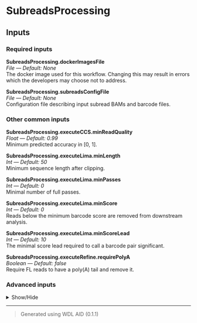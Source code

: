 # SubreadsProcessing


## Inputs


### Required inputs
<p name="SubreadsProcessing.dockerImagesFile">
        <b>SubreadsProcessing.dockerImagesFile</b><br />
        <i>File &mdash; Default: None</i><br />
        The docker image used for this workflow. Changing this may result in errors which the developers may choose not to address.
</p>
<p name="SubreadsProcessing.subreadsConfigFile">
        <b>SubreadsProcessing.subreadsConfigFile</b><br />
        <i>File &mdash; Default: None</i><br />
        Configuration file describing input subread BAMs and barcode files.
</p>

### Other common inputs
<p name="SubreadsProcessing.executeCCS.minReadQuality">
        <b>SubreadsProcessing.executeCCS.minReadQuality</b><br />
        <i>Float &mdash; Default: 0.99</i><br />
        Minimum predicted accuracy in [0, 1].
</p>
<p name="SubreadsProcessing.executeLima.minLength">
        <b>SubreadsProcessing.executeLima.minLength</b><br />
        <i>Int &mdash; Default: 50</i><br />
        Minimum sequence length after clipping.
</p>
<p name="SubreadsProcessing.executeLima.minPasses">
        <b>SubreadsProcessing.executeLima.minPasses</b><br />
        <i>Int &mdash; Default: 0</i><br />
        Minimal number of full passes.
</p>
<p name="SubreadsProcessing.executeLima.minScore">
        <b>SubreadsProcessing.executeLima.minScore</b><br />
        <i>Int &mdash; Default: 0</i><br />
        Reads below the minimum barcode score are removed from downstream analysis.
</p>
<p name="SubreadsProcessing.executeLima.minScoreLead">
        <b>SubreadsProcessing.executeLima.minScoreLead</b><br />
        <i>Int &mdash; Default: 10</i><br />
        The minimal score lead required to call a barcode pair significant.
</p>
<p name="SubreadsProcessing.executeRefine.requirePolyA">
        <b>SubreadsProcessing.executeRefine.requirePolyA</b><br />
        <i>Boolean &mdash; Default: false</i><br />
        Require FL reads to have a poly(A) tail and remove it.
</p>

### Advanced inputs
<details>
<summary> Show/Hide </summary>
<p name="SubreadsProcessing.ccsMode">
        <b>SubreadsProcessing.ccsMode</b><br />
        <i>Boolean &mdash; Default: true</i><br />
        CCS mode, use optimal alignment options.
</p>
<p name="SubreadsProcessing.convertDockerImagesFile.dockerImage">
        <b>SubreadsProcessing.convertDockerImagesFile.dockerImage</b><br />
        <i>String &mdash; Default: "quay.io/biocontainers/biowdl-input-converter:0.2.1--py_0"</i><br />
        The docker image used for this task. Changing this may result in errors which the developers may choose not to address.
</p>
<p name="SubreadsProcessing.convertDockerImagesFile.memory">
        <b>SubreadsProcessing.convertDockerImagesFile.memory</b><br />
        <i>String &mdash; Default: "128M"</i><br />
        The maximum amount of memory the job will need.
</p>
<p name="SubreadsProcessing.convertDockerImagesFile.timeMinutes">
        <b>SubreadsProcessing.convertDockerImagesFile.timeMinutes</b><br />
        <i>Int &mdash; Default: 1</i><br />
        The maximum amount of time the job will run in minutes.
</p>
<p name="SubreadsProcessing.executeCCS.byStrand">
        <b>SubreadsProcessing.executeCCS.byStrand</b><br />
        <i>Boolean &mdash; Default: false</i><br />
        Generate a consensus for each strand.
</p>
<p name="SubreadsProcessing.executeCCS.cores">
        <b>SubreadsProcessing.executeCCS.cores</b><br />
        <i>Int &mdash; Default: 2</i><br />
        The number of cores to be used.
</p>
<p name="SubreadsProcessing.executeCCS.logLevel">
        <b>SubreadsProcessing.executeCCS.logLevel</b><br />
        <i>String &mdash; Default: "WARN"</i><br />
        Set log level. Valid choices: (TRACE, DEBUG, INFO, WARN, FATAL).
</p>
<p name="SubreadsProcessing.executeCCS.maxLength">
        <b>SubreadsProcessing.executeCCS.maxLength</b><br />
        <i>Int &mdash; Default: 50000</i><br />
        Maximum draft length before polishing.
</p>
<p name="SubreadsProcessing.executeCCS.memory">
        <b>SubreadsProcessing.executeCCS.memory</b><br />
        <i>String &mdash; Default: "2G"</i><br />
        The amount of memory available to the job.
</p>
<p name="SubreadsProcessing.executeCCS.minLength">
        <b>SubreadsProcessing.executeCCS.minLength</b><br />
        <i>Int &mdash; Default: 10</i><br />
        Minimum draft length before polishing.
</p>
<p name="SubreadsProcessing.executeCCS.minPasses">
        <b>SubreadsProcessing.executeCCS.minPasses</b><br />
        <i>Int &mdash; Default: 3</i><br />
        Minimum number of full-length subreads required to generate CCS for a ZMW.
</p>
<p name="SubreadsProcessing.executeCCS.timeMinutes">
        <b>SubreadsProcessing.executeCCS.timeMinutes</b><br />
        <i>Int &mdash; Default: 1440</i><br />
        The maximum amount of time the job will run in minutes.
</p>
<p name="SubreadsProcessing.executeFastqcLima.adapters">
        <b>SubreadsProcessing.executeFastqcLima.adapters</b><br />
        <i>File? &mdash; Default: None</i><br />
        Equivalent to fastqc's --adapters option.
</p>
<p name="SubreadsProcessing.executeFastqcLima.casava">
        <b>SubreadsProcessing.executeFastqcLima.casava</b><br />
        <i>Boolean &mdash; Default: false</i><br />
        Equivalent to fastqc's --casava flag.
</p>
<p name="SubreadsProcessing.executeFastqcLima.contaminants">
        <b>SubreadsProcessing.executeFastqcLima.contaminants</b><br />
        <i>File? &mdash; Default: None</i><br />
        Equivalent to fastqc's --contaminants option.
</p>
<p name="SubreadsProcessing.executeFastqcLima.dir">
        <b>SubreadsProcessing.executeFastqcLima.dir</b><br />
        <i>String? &mdash; Default: None</i><br />
        Equivalent to fastqc's --dir option.
</p>
<p name="SubreadsProcessing.executeFastqcLima.extract">
        <b>SubreadsProcessing.executeFastqcLima.extract</b><br />
        <i>Boolean &mdash; Default: false</i><br />
        Equivalent to fastqc's --extract flag.
</p>
<p name="SubreadsProcessing.executeFastqcLima.kmers">
        <b>SubreadsProcessing.executeFastqcLima.kmers</b><br />
        <i>Int? &mdash; Default: None</i><br />
        Equivalent to fastqc's --kmers option.
</p>
<p name="SubreadsProcessing.executeFastqcLima.limits">
        <b>SubreadsProcessing.executeFastqcLima.limits</b><br />
        <i>File? &mdash; Default: None</i><br />
        Equivalent to fastqc's --limits option.
</p>
<p name="SubreadsProcessing.executeFastqcLima.memory">
        <b>SubreadsProcessing.executeFastqcLima.memory</b><br />
        <i>String &mdash; Default: "~{250 + 250 * threads}M"</i><br />
        The amount of memory this job will use.
</p>
<p name="SubreadsProcessing.executeFastqcLima.minLength">
        <b>SubreadsProcessing.executeFastqcLima.minLength</b><br />
        <i>Int? &mdash; Default: None</i><br />
        Equivalent to fastqc's --min_length option.
</p>
<p name="SubreadsProcessing.executeFastqcLima.nano">
        <b>SubreadsProcessing.executeFastqcLima.nano</b><br />
        <i>Boolean &mdash; Default: false</i><br />
        Equivalent to fastqc's --nano flag.
</p>
<p name="SubreadsProcessing.executeFastqcLima.noFilter">
        <b>SubreadsProcessing.executeFastqcLima.noFilter</b><br />
        <i>Boolean &mdash; Default: false</i><br />
        Equivalent to fastqc's --nofilter flag.
</p>
<p name="SubreadsProcessing.executeFastqcLima.nogroup">
        <b>SubreadsProcessing.executeFastqcLima.nogroup</b><br />
        <i>Boolean &mdash; Default: false</i><br />
        Equivalent to fastqc's --nogroup flag.
</p>
<p name="SubreadsProcessing.executeFastqcLima.timeMinutes">
        <b>SubreadsProcessing.executeFastqcLima.timeMinutes</b><br />
        <i>Int &mdash; Default: 1 + ceil(size(seqFile,"G")) * 4</i><br />
        The maximum amount of time the job will run in minutes.
</p>
<p name="SubreadsProcessing.executeFastqcRefine.adapters">
        <b>SubreadsProcessing.executeFastqcRefine.adapters</b><br />
        <i>File? &mdash; Default: None</i><br />
        Equivalent to fastqc's --adapters option.
</p>
<p name="SubreadsProcessing.executeFastqcRefine.casava">
        <b>SubreadsProcessing.executeFastqcRefine.casava</b><br />
        <i>Boolean &mdash; Default: false</i><br />
        Equivalent to fastqc's --casava flag.
</p>
<p name="SubreadsProcessing.executeFastqcRefine.contaminants">
        <b>SubreadsProcessing.executeFastqcRefine.contaminants</b><br />
        <i>File? &mdash; Default: None</i><br />
        Equivalent to fastqc's --contaminants option.
</p>
<p name="SubreadsProcessing.executeFastqcRefine.dir">
        <b>SubreadsProcessing.executeFastqcRefine.dir</b><br />
        <i>String? &mdash; Default: None</i><br />
        Equivalent to fastqc's --dir option.
</p>
<p name="SubreadsProcessing.executeFastqcRefine.extract">
        <b>SubreadsProcessing.executeFastqcRefine.extract</b><br />
        <i>Boolean &mdash; Default: false</i><br />
        Equivalent to fastqc's --extract flag.
</p>
<p name="SubreadsProcessing.executeFastqcRefine.kmers">
        <b>SubreadsProcessing.executeFastqcRefine.kmers</b><br />
        <i>Int? &mdash; Default: None</i><br />
        Equivalent to fastqc's --kmers option.
</p>
<p name="SubreadsProcessing.executeFastqcRefine.limits">
        <b>SubreadsProcessing.executeFastqcRefine.limits</b><br />
        <i>File? &mdash; Default: None</i><br />
        Equivalent to fastqc's --limits option.
</p>
<p name="SubreadsProcessing.executeFastqcRefine.memory">
        <b>SubreadsProcessing.executeFastqcRefine.memory</b><br />
        <i>String &mdash; Default: "~{250 + 250 * threads}M"</i><br />
        The amount of memory this job will use.
</p>
<p name="SubreadsProcessing.executeFastqcRefine.minLength">
        <b>SubreadsProcessing.executeFastqcRefine.minLength</b><br />
        <i>Int? &mdash; Default: None</i><br />
        Equivalent to fastqc's --min_length option.
</p>
<p name="SubreadsProcessing.executeFastqcRefine.nano">
        <b>SubreadsProcessing.executeFastqcRefine.nano</b><br />
        <i>Boolean &mdash; Default: false</i><br />
        Equivalent to fastqc's --nano flag.
</p>
<p name="SubreadsProcessing.executeFastqcRefine.noFilter">
        <b>SubreadsProcessing.executeFastqcRefine.noFilter</b><br />
        <i>Boolean &mdash; Default: false</i><br />
        Equivalent to fastqc's --nofilter flag.
</p>
<p name="SubreadsProcessing.executeFastqcRefine.nogroup">
        <b>SubreadsProcessing.executeFastqcRefine.nogroup</b><br />
        <i>Boolean &mdash; Default: false</i><br />
        Equivalent to fastqc's --nogroup flag.
</p>
<p name="SubreadsProcessing.executeFastqcRefine.timeMinutes">
        <b>SubreadsProcessing.executeFastqcRefine.timeMinutes</b><br />
        <i>Int &mdash; Default: 1 + ceil(size(seqFile,"G")) * 4</i><br />
        The maximum amount of time the job will run in minutes.
</p>
<p name="SubreadsProcessing.executeLima.cores">
        <b>SubreadsProcessing.executeLima.cores</b><br />
        <i>Int &mdash; Default: 2</i><br />
        The number of cores to be used.
</p>
<p name="SubreadsProcessing.executeLima.guess">
        <b>SubreadsProcessing.executeLima.guess</b><br />
        <i>Int &mdash; Default: 0</i><br />
        Try to guess the used barcodes, using the provided mean score threshold, 0 means guessing deactivated.
</p>
<p name="SubreadsProcessing.executeLima.guessMinCount">
        <b>SubreadsProcessing.executeLima.guessMinCount</b><br />
        <i>Int &mdash; Default: 0</i><br />
        Minimum number of ZMWs observed to whitelist barcodes.
</p>
<p name="SubreadsProcessing.executeLima.logLevel">
        <b>SubreadsProcessing.executeLima.logLevel</b><br />
        <i>String &mdash; Default: "WARN"</i><br />
        Set log level. Valid choices: (TRACE, DEBUG, INFO, WARN, FATAL).
</p>
<p name="SubreadsProcessing.executeLima.maxInputLength">
        <b>SubreadsProcessing.executeLima.maxInputLength</b><br />
        <i>Int &mdash; Default: 0</i><br />
        Maximum input sequence length, 0 means deactivated.
</p>
<p name="SubreadsProcessing.executeLima.maxScoredAdapters">
        <b>SubreadsProcessing.executeLima.maxScoredAdapters</b><br />
        <i>Int &mdash; Default: 0</i><br />
        Analyze at maximum the provided number of adapters per ZMW, 0 means deactivated.
</p>
<p name="SubreadsProcessing.executeLima.maxScoredBarcodePairs">
        <b>SubreadsProcessing.executeLima.maxScoredBarcodePairs</b><br />
        <i>Int &mdash; Default: 0</i><br />
        Only use up to N barcode pair regions to find the barcode, 0 means use all.
</p>
<p name="SubreadsProcessing.executeLima.maxScoredBarcodes">
        <b>SubreadsProcessing.executeLima.maxScoredBarcodes</b><br />
        <i>Int &mdash; Default: 0</i><br />
        Analyze at maximum the provided number of barcodes per ZMW, 0 means deactivated.
</p>
<p name="SubreadsProcessing.executeLima.memory">
        <b>SubreadsProcessing.executeLima.memory</b><br />
        <i>String &mdash; Default: "2G"</i><br />
        The amount of memory available to the job.
</p>
<p name="SubreadsProcessing.executeLima.minEndScore">
        <b>SubreadsProcessing.executeLima.minEndScore</b><br />
        <i>Int &mdash; Default: 0</i><br />
        Minimum end barcode score threshold is applied to the individual leading and trailing ends.
</p>
<p name="SubreadsProcessing.executeLima.minRefSpan">
        <b>SubreadsProcessing.executeLima.minRefSpan</b><br />
        <i>Float &mdash; Default: 0.5</i><br />
        Minimum reference span relative to the barcode length.
</p>
<p name="SubreadsProcessing.executeLima.minScoringRegion">
        <b>SubreadsProcessing.executeLima.minScoringRegion</b><br />
        <i>Int &mdash; Default: 1</i><br />
        Minimum number of barcode regions with sufficient relative span to the barcode length.
</p>
<p name="SubreadsProcessing.executeLima.minSignalIncrease">
        <b>SubreadsProcessing.executeLima.minSignalIncrease</b><br />
        <i>Int &mdash; Default: 10</i><br />
        The minimal score difference, between first and combined, required to call a barcode pair different.
</p>
<p name="SubreadsProcessing.executeLima.peek">
        <b>SubreadsProcessing.executeLima.peek</b><br />
        <i>Int &mdash; Default: 0</i><br />
        Demux the first N ZMWs and return the mean score, 0 means peeking deactivated.
</p>
<p name="SubreadsProcessing.executeLima.peekGuess">
        <b>SubreadsProcessing.executeLima.peekGuess</b><br />
        <i>Boolean &mdash; Default: false</i><br />
        Try to infer the used barcodes subset, by peeking at the first 50,000 ZMWs.
</p>
<p name="SubreadsProcessing.executeLima.scoredAdapterRatio">
        <b>SubreadsProcessing.executeLima.scoredAdapterRatio</b><br />
        <i>Float &mdash; Default: 0.25</i><br />
        Minimum ratio of scored vs sequenced adapters.
</p>
<p name="SubreadsProcessing.executeLima.scoreFullPass">
        <b>SubreadsProcessing.executeLima.scoreFullPass</b><br />
        <i>Boolean &mdash; Default: false</i><br />
        Only use subreads flanked by adapters for barcode identification.
</p>
<p name="SubreadsProcessing.executeLima.timeMinutes">
        <b>SubreadsProcessing.executeLima.timeMinutes</b><br />
        <i>Int &mdash; Default: 30</i><br />
        The maximum amount of time the job will run in minutes.
</p>
<p name="SubreadsProcessing.executeRefine.cores">
        <b>SubreadsProcessing.executeRefine.cores</b><br />
        <i>Int &mdash; Default: 2</i><br />
        The number of cores to be used.
</p>
<p name="SubreadsProcessing.executeRefine.logLevel">
        <b>SubreadsProcessing.executeRefine.logLevel</b><br />
        <i>String &mdash; Default: "WARN"</i><br />
        Set log level. Valid choices: (TRACE, DEBUG, INFO, WARN, FATAL).
</p>
<p name="SubreadsProcessing.executeRefine.memory">
        <b>SubreadsProcessing.executeRefine.memory</b><br />
        <i>String &mdash; Default: "2G"</i><br />
        The amount of memory available to the job.
</p>
<p name="SubreadsProcessing.executeRefine.minPolyAlength">
        <b>SubreadsProcessing.executeRefine.minPolyAlength</b><br />
        <i>Int &mdash; Default: 20</i><br />
        Minimum poly(A) tail length.
</p>
<p name="SubreadsProcessing.executeRefine.timeMinutes">
        <b>SubreadsProcessing.executeRefine.timeMinutes</b><br />
        <i>Int &mdash; Default: 30</i><br />
        The maximum amount of time the job will run in minutes.
</p>
<p name="SubreadsProcessing.libraryDesign">
        <b>SubreadsProcessing.libraryDesign</b><br />
        <i>String &mdash; Default: "same"</i><br />
        Barcode structure of the library design.
</p>
<p name="SubreadsProcessing.outputDirectory">
        <b>SubreadsProcessing.outputDirectory</b><br />
        <i>String &mdash; Default: "."</i><br />
        The directory to which the outputs will be written.
</p>
<p name="SubreadsProcessing.runIsoseq3Refine">
        <b>SubreadsProcessing.runIsoseq3Refine</b><br />
        <i>Boolean &mdash; Default: false</i><br />
        Run isoseq3 refine for de-novo transcript reconstruction. Do not set this to true when analysing DNA reads.
</p>
<p name="SubreadsProcessing.splitBamNamed">
        <b>SubreadsProcessing.splitBamNamed</b><br />
        <i>Boolean &mdash; Default: true</i><br />
        Split BAM output by resolved barcode pair name.
</p>
</details>








<hr />

> Generated using WDL AID (0.1.1)
